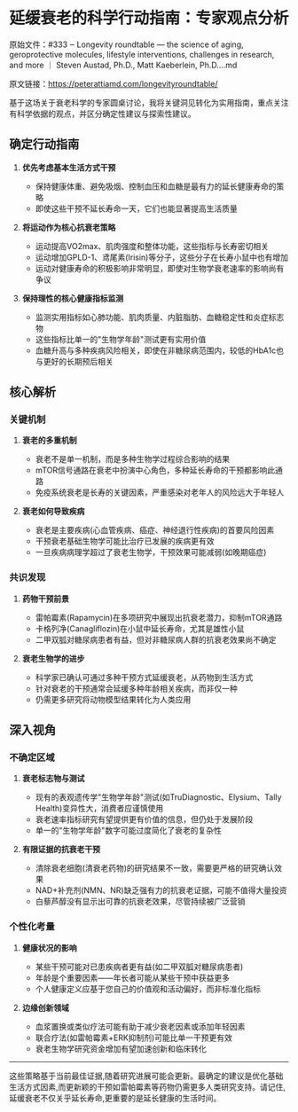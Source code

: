 # 延缓衰老的科学行动指南：专家观点分析

原始文件：#333 ‒ Longevity roundtable — the science of aging, geroprotective molecules, lifestyle interventions, challenges in research, and more ｜ Steven Austad, Ph.D., Matt Kaeberlein, Ph.D….md

原文链接：https://peterattiamd.com/longevityroundtable/

基于这场关于衰老科学的专家圆桌讨论，我将关键洞见转化为实用指南，重点关注有科学依据的观点，并区分确定性建议与探索性建议。

## 确定行动指南

1. **优先考虑基本生活方式干预**
   - 保持健康体重、避免吸烟、控制血压和血糖是最有力的延长健康寿命的策略
   - 即使这些干预不延长寿命一天，它们也能显著提高生活质量

2. **将运动作为核心抗衰老策略**
   - 运动提高VO2max、肌肉强度和整体功能，这些指标与长寿密切相关
   - 运动增加GPLD-1、鸢尾素(Irisin)等分子，这些分子在长寿小鼠中也有增加
   - 运动对健康寿命的积极影响非常明显，即使对生物学衰老速率的影响尚有争议

3. **保持理性的核心健康指标监测**
   - 监测实用指标如心肺功能、肌肉质量、内脏脂肪、血糖稳定性和炎症标志物
   - 这些指标比单一的"生物学年龄"测试更有实用价值
   - 血糖升高与多种疾病风险相关，即使在非糖尿病范围内，较低的HbA1c也与更好的长期预后相关

## 核心解析

### 关键机制

1. **衰老的多重机制**
   - 衰老不是单一机制，而是多种生物学过程综合影响的结果
   - mTOR信号通路在衰老中扮演中心角色，多种延长寿命的干预都影响此通路
   - 免疫系统衰老是长寿的关键因素，严重感染对老年人的风险远大于年轻人

2. **衰老如何导致疾病**
   - 衰老是主要疾病(心血管疾病、癌症、神经退行性疾病)的首要风险因素
   - 干预衰老基础生物学可能比治疗已发展的疾病更有效
   - 一旦疾病病理学超过了衰老生物学，干预效果可能减弱(如晚期癌症)

### 共识发现

1. **药物干预前景**
   - 雷帕霉素(Rapamycin)在多项研究中展现出抗衰老潜力，抑制mTOR通路
   - 卡格列净(Canagliflozin)在小鼠中延长寿命，尤其是雄性小鼠
   - 二甲双胍对糖尿病患者有益，但对非糖尿病人群的抗衰老效果尚不确定

2. **衰老生物学的进步**
   - 科学家已确认可通过多种干预方式延缓衰老，从药物到生活方式
   - 针对衰老的干预通常会延缓多种年龄相关疾病，而非仅一种
   - 仍需更多研究将动物模型结果转化为人类应用

## 深入视角

### 不确定区域

1. **衰老标志物与测试**
   - 现有的表观遗传学"生物学年龄"测试(如TruDiagnostic、Elysium、Tally Health)变异性大，消费者应谨慎使用
   - 衰老速率指标研究有望提供更有价值的信息，但仍处于发展阶段
   - 单一的"生物学年龄"数字可能过度简化了衰老的复杂性

2. **有限证据的抗衰老干预**
   - 清除衰老细胞(清衰老药物)的研究结果不一致，需要更严格的研究确认效果
   - NAD+补充剂(NMN、NR)缺乏强有力的抗衰老证据，可能不值得大量投资
   - 白藜芦醇没有显示出可靠的抗衰老效果，尽管持续被广泛营销

### 个性化考量

1. **健康状况的影响**
   - 某些干预可能对已患疾病者更有益(如二甲双胍对糖尿病患者)
   - 年龄是个重要因素——年长者可能从某些干预中获益更多
   - 个人健康定义应基于您自己的价值观和活动偏好，而非标准化指标

2. **边缘创新领域**
   - 血浆置换或类似疗法可能有助于减少衰老因素或添加年轻因素
   - 联合疗法(如雷帕霉素+ERK抑制剂)可能比单一干预更有效
   - 衰老生物学研究资金增加有望加速创新和临床转化

---

这些策略基于当前最佳证据,随着研究进展可能会更新。最确定的建议是优化基础生活方式因素,而更新颖的干预如雷帕霉素等药物仍需更多人类研究支持。请记住,延缓衰老不仅关乎延长寿命,更重要的是延长健康的生活时间。